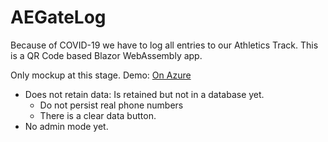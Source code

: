 # AEGateLog
Because of COVID-19 we have to log all entries to our Athletics Track. This is a QR Code based Blazor WebAssembly app. 

Only mockup at this stage. 
Demo: [On Azure](https://bit.ly/3fnzHij)
- Does not retain data: Is retained but not in a database yet.
  - Do not persist real phone numbers
  - There is a clear data button.
- No admin mode yet.
